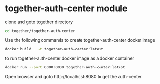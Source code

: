 # together-auth-center module

clone and goto together directory

```bash
cd together/together-auth-center
```

Use the following commands to create together-auth-center docker image
```bash
docker build . -t together-auth-center:latest
```

to run together-auth-center docker image as a docker container
```bash
docker run --port 8080:8080 together-auth-center:latest
```

Open browser and goto 
http://localhost:8080
to get the auth-center
